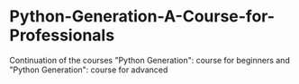 # Python-Generation-A-Course-for-Professionals
Continuation of the courses "Python Generation": course for beginners and "Python Generation": course for advanced
